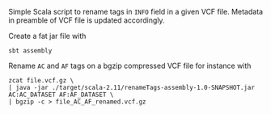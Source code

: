 
Simple Scala script to rename tags in `INFO` field in a given VCF file. 
Metadata in preamble of VCF file is updated accordingly.

Create a fat jar file with
```
sbt assembly
```

Rename `AC` and `AF` tags on a bgzip compressed VCF file for instance  with

```
zcat file.vcf.gz \
| java -jar ./target/scala-2.11/renameTags-assembly-1.0-SNAPSHOT.jar AC:AC_DATASET AF:AF_DATASET \
| bgzip -c > file_AC_AF_renamed.vcf.gz
```
